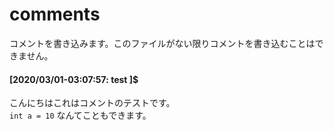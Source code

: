 # comments
コメントを書き込みます。このファイルがない限りコメントを書き込むことはできません。
#### [2020/03/01-03:07:57: test ]$
こんにちはこれはコメントのテストです。  
`int a = 10` なんてこともできます。

